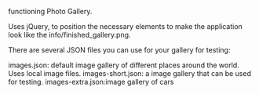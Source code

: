  functioning Photo Gallery. 

 
Uses jQuery, to  position the necessary elements to make the application look like the info/finished_gallery.png.




There are several JSON files you can use for your gallery for testing:

images.json: default image gallery of different places around the world. Uses local image files.
images-short.json: a image gallery that can be used for testing.
images-extra.json:image gallery of cars
